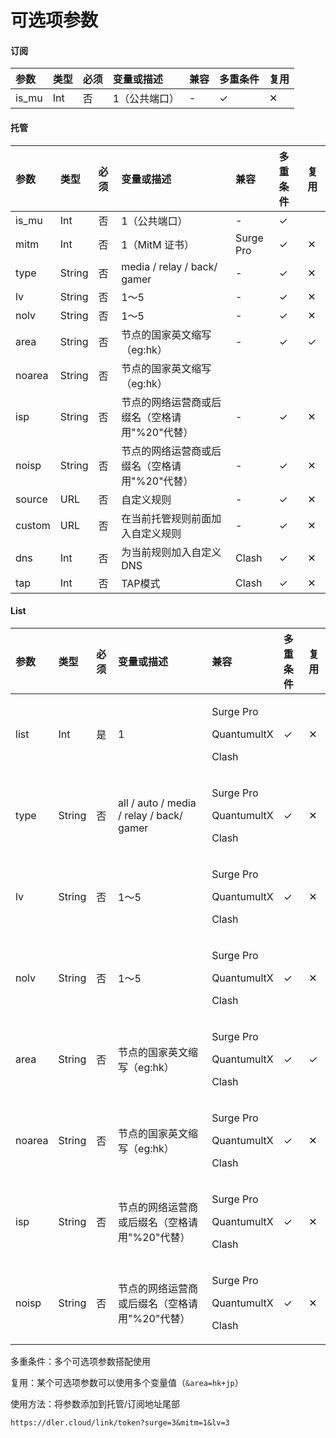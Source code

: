 # 可选项参数

#### 订阅

| 参数 | 类型 | 必须 | 变量或描述 | 兼容 | 多重条件 | 复用 |
| :--- | :--- | :--- | :--- | :--- | :--- | :--- |
| is\_mu | Int | 否 | 1（公共端口） | - | ✓ | ✕ |

#### 托管

| 参数 | 类型 | 必须 | 变量或描述 | 兼容 | 多重条件 | 复用 |
| :--- | :--- | :--- | :--- | :--- | :--- | :--- |
| is\_mu | Int | 否 | 1（公共端口） | - | ✓ |  |
| mitm | Int | 否 | 1（MitM 证书） | Surge Pro | ✓ | ✕ |
| type | String | 否 | media / relay / back/ gamer | - | ✓ | ✕ |
| lv | String | 否 | 1～5 | - | ✓ | ✕ |
| nolv | String | 否 | 1～5 | - | ✓ | ✕ |
| area | String | 否 | 节点的国家英文缩写（eg:hk） | - | ✓ | ✓ |
| noarea | String | 否 | 节点的国家英文缩写（eg:hk） |  |  |  |
| isp | String | 否 | 节点的网络运营商或后缀名（空格请用"%20"代替） | - | ✓ | ✕ |
| noisp | String | 否 | 节点的网络运营商或后缀名（空格请用"%20"代替） | - | ✓ | ✕ |
| source | URL | 否 | 自定义规则 | - | ✓ | ✕ |
| custom | URL | 否 | 在当前托管规则前面加入自定义规则 | - | ✓ | ✕ |
| dns | Int | 否 | 为当前规则加入自定义DNS | Clash | ✓ | ✕ |
| tap | Int | 否 | TAP模式 | Clash | ✓ | ✕ |

#### List

<table>
  <thead>
    <tr>
      <th style="text-align:left">&#x53C2;&#x6570;</th>
      <th style="text-align:left">&#x7C7B;&#x578B;</th>
      <th style="text-align:left">&#x5FC5;&#x987B;</th>
      <th style="text-align:left">&#x53D8;&#x91CF;&#x6216;&#x63CF;&#x8FF0;</th>
      <th style="text-align:left">&#x517C;&#x5BB9;</th>
      <th style="text-align:left">&#x591A;&#x91CD;&#x6761;&#x4EF6;</th>
      <th style="text-align:left">&#x590D;&#x7528;</th>
    </tr>
  </thead>
  <tbody>
    <tr>
      <td style="text-align:left">list</td>
      <td style="text-align:left">Int</td>
      <td style="text-align:left">&#x662F;</td>
      <td style="text-align:left">1</td>
      <td style="text-align:left">
        <p>Surge Pro</p>
        <p>QuantumultX</p>
        <p>Clash</p>
      </td>
      <td style="text-align:left">&#x2713;</td>
      <td style="text-align:left">&#x2715;</td>
    </tr>
    <tr>
      <td style="text-align:left">type</td>
      <td style="text-align:left">String</td>
      <td style="text-align:left">&#x5426;</td>
      <td style="text-align:left">all / auto / media / relay / back/ gamer</td>
      <td style="text-align:left">
        <p>Surge Pro</p>
        <p>QuantumultX</p>
        <p>Clash</p>
      </td>
      <td style="text-align:left">&#x2713;</td>
      <td style="text-align:left">&#x2715;</td>
    </tr>
    <tr>
      <td style="text-align:left">lv</td>
      <td style="text-align:left">String</td>
      <td style="text-align:left">&#x5426;</td>
      <td style="text-align:left">1&#xFF5E;5</td>
      <td style="text-align:left">
        <p>Surge Pro</p>
        <p>QuantumultX</p>
        <p>Clash</p>
      </td>
      <td style="text-align:left">&#x2713;</td>
      <td style="text-align:left">&#x2715;</td>
    </tr>
    <tr>
      <td style="text-align:left">nolv</td>
      <td style="text-align:left">String</td>
      <td style="text-align:left">&#x5426;</td>
      <td style="text-align:left">1&#xFF5E;5</td>
      <td style="text-align:left">
        <p>Surge Pro</p>
        <p>QuantumultX</p>
        <p>Clash</p>
      </td>
      <td style="text-align:left">&#x2713;</td>
      <td style="text-align:left">&#x2715;</td>
    </tr>
    <tr>
      <td style="text-align:left">area</td>
      <td style="text-align:left">String</td>
      <td style="text-align:left">&#x5426;</td>
      <td style="text-align:left">&#x8282;&#x70B9;&#x7684;&#x56FD;&#x5BB6;&#x82F1;&#x6587;&#x7F29;&#x5199;&#xFF08;eg:hk&#xFF09;</td>
      <td
      style="text-align:left">
        <p>Surge Pro</p>
        <p>QuantumultX</p>
        <p>Clash</p>
        </td>
        <td style="text-align:left">&#x2713;</td>
        <td style="text-align:left">&#x2713;</td>
    </tr>
    <tr>
      <td style="text-align:left">noarea</td>
      <td style="text-align:left">String</td>
      <td style="text-align:left">&#x5426;</td>
      <td style="text-align:left">&#x8282;&#x70B9;&#x7684;&#x56FD;&#x5BB6;&#x82F1;&#x6587;&#x7F29;&#x5199;&#xFF08;eg:hk&#xFF09;</td>
      <td
      style="text-align:left">
        <p>Surge Pro</p>
        <p>QuantumultX</p>
        <p>Clash</p>
        </td>
        <td style="text-align:left">&#x2713;</td>
        <td style="text-align:left">&#x2715;</td>
    </tr>
    <tr>
      <td style="text-align:left">isp</td>
      <td style="text-align:left">String</td>
      <td style="text-align:left">&#x5426;</td>
      <td style="text-align:left">&#x8282;&#x70B9;&#x7684;&#x7F51;&#x7EDC;&#x8FD0;&#x8425;&#x5546;&#x6216;&#x540E;&#x7F00;&#x540D;&#xFF08;&#x7A7A;&#x683C;&#x8BF7;&#x7528;&quot;%20&quot;&#x4EE3;&#x66FF;&#xFF09;</td>
      <td
      style="text-align:left">
        <p>Surge Pro</p>
        <p>QuantumultX</p>
        <p>Clash</p>
        </td>
        <td style="text-align:left">&#x2713;</td>
        <td style="text-align:left">&#x2715;</td>
    </tr>
    <tr>
      <td style="text-align:left">noisp</td>
      <td style="text-align:left">String</td>
      <td style="text-align:left">&#x5426;</td>
      <td style="text-align:left">&#x8282;&#x70B9;&#x7684;&#x7F51;&#x7EDC;&#x8FD0;&#x8425;&#x5546;&#x6216;&#x540E;&#x7F00;&#x540D;&#xFF08;&#x7A7A;&#x683C;&#x8BF7;&#x7528;&quot;%20&quot;&#x4EE3;&#x66FF;&#xFF09;</td>
      <td
      style="text-align:left">
        <p>Surge Pro</p>
        <p>QuantumultX</p>
        <p>Clash</p>
        </td>
        <td style="text-align:left">&#x2713;</td>
        <td style="text-align:left">&#x2715;</td>
    </tr>
  </tbody>
</table>多重条件：多个可选项参数搭配使用

复用：某个可选项参数可以使用多个变量值（`&area=hk+jp`）



使用方法：将参数添加到托管/订阅地址尾部

`https://dler.cloud/link/token?surge=3&mitm=1&lv=3`

